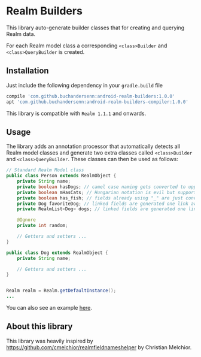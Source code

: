 # Realm Builders

This library auto-generate builder classes that for creating and querying Realm data.

For each Realm model class a corresponding `<class>Builder` and `<class>QueryBuilder` is created.

## Installation

Just include the following dependency in your `gradle.build` file

```gradle
compile 'com.github.buchandersenn:android-realm-builders:1.0.0'
apt 'com.github.buchandersenn:android-realm-builders-compiler:1.0.0'
```

This library is compatible with  `Realm 1.1.1` and onwards.

## Usage

The library adds an annotation processor that automatically detects all Realm model classes and
generate two extra classes called `<class>Builder` and `<class>QueryBuilder`. These classes can
then be used as follows:

```java
// Standard Realm Model class
public class Person extends RealmObject {
    private String name;
    private boolean hasDogs; // camel case naming gets converted to uppercase separated by "_"
    private boolean mHasCats; // Hungarian notation is evil but support for m starting prefix.
    private boolean has_fish; // fields already using "_" are just converted as they are.
    private Dog favoriteDog; // linked fields are generated one link away
    private RealmList<Dog> dogs; // linked fields are generated one link away

    @Ignore
    private int random;

    // Getters and setters ...
}

public class Dog extends RealmObject {
    private String name;

    // Getters and setters ...
}


Realm realm = Realm.getDefaultInstance();
...
```

You can also see an example [here](/example).

## About this library

This library was heavily inspired by https://github.com/cmelchior/realmfieldnameshelper
by Christian Melchior.

